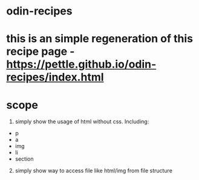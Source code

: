 # odin-recipes

# this is an simple regeneration of this recipe page - https://pettle.github.io/odin-recipes/index.html

# scope
1. simply show the usage of html without css. Including: 
 - p 
 - a 
 - img 
 - li 
 - section
2. simply show way to access file like html/img from file structure